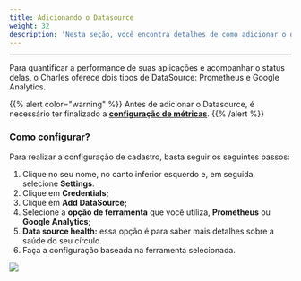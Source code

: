 ```yaml
---
title: Adicionando o Datasource
weight: 32
description: 'Nesta seção, você encontra detalhes de como adicionar o datasource no Charles.'
---
```


---

Para quantificar a performance de suas aplicações e acompanhar o status delas, o Charles oferece dois tipos de DataSource: Prometheus e Google Analytics. 

{{% alert color="warning" %}}
Antes de adicionar o Datasource, é necessário ter finalizado a [**configuração de métricas**](../../../referencia/metricas/configurando-metricas).
{{% /alert %}}

### Como configurar? 

Para realizar a configuração de cadastro, basta seguir os seguintes passos:

1. Clique no seu nome, no canto inferior esquerdo e, em seguida, selecione **Settings**.
2. Clique em **Credentials;**
3. Clique em **Add DataSource;**
4. Selecione a **opção de ferramenta** que você utiliza, **Prometheus** ou **Google Analytics**;
5. **Data source health:** essa opção é para saber mais detalhes sobre a saúde do seu círculo.
6. Faça a configuração baseada na ferramenta selecionada.

![](/docs-charles/datasource%20%281%29.gif)
